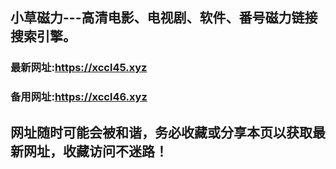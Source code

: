 ## **小草磁力---高清电影、电视剧、软件、番号磁力链接搜索引擎。**
### 最新网址:<a href="https://xccl45.xyz" target="_blank">https://xccl45.xyz</a>
### 备用网址:<a href="https://xccl46.xyz" target="_blank">https://xccl46.xyz</a>
## 网址随时可能会被和谐，务必收藏或分享本页以获取最新网址，收藏访问不迷路！
